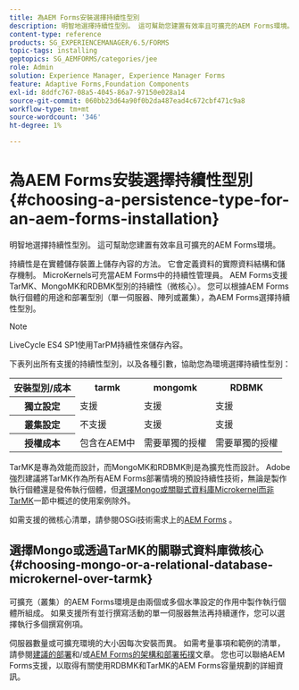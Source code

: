 ```yaml
---
title: 為AEM Forms安裝選擇持續性型別
description: 明智地選擇持續性型別。 這可幫助您建置有效率且可擴充的AEM Forms環境。
content-type: reference
products: SG_EXPERIENCEMANAGER/6.5/FORMS
topic-tags: installing
geptopics: SG_AEMFORMS/categories/jee
role: Admin
solution: Experience Manager, Experience Manager Forms
feature: Adaptive Forms,Foundation Components
exl-id: 8ddfc767-08a5-4045-86a7-97150e028a14
source-git-commit: 060bb23d64a90f0b2da487ead4c672cbf471c9a8
workflow-type: tm+mt
source-wordcount: '346'
ht-degree: 1%

---
```


# 為AEM Forms安裝選擇持續性型別 {#choosing-a-persistence-type-for-an-aem-forms-installation}

明智地選擇持續性型別。 這可幫助您建置有效率且可擴充的AEM Forms環境。

持續性是在實體儲存裝置上儲存內容的方法。 它會定義資料的實際資料結構和儲存機制。 MicroKernels可充當AEM Forms中的持續性管理員。 AEM Forms支援TarMK、MongoMK和RDBMK型別的持續性（微核心）。 您可以根據AEM Forms執行個體的用途和部署型別（單一伺服器、陣列或叢集），為AEM Forms選擇持續性型別。

>[!NOTE]
>
>LiveCycle ES4 SP1使用TarPM持續性來儲存內容。

下表列出所有支援的持續性型別，以及各種引數，協助您為環境選擇持續性型別：

<table>
 <tbody>
  <tr>
   <th><strong>安裝型別/成本</strong></th>
   <th><strong>tarmk</strong></th>
   <th><strong>mongomk</strong></th>
   <th><strong>RDBMK</strong></th>
  </tr>
  <tr>
   <th><strong>獨立設定</strong></th>
   <td>支援<br /> </td>
   <td>支援</td>
   <td>支援</td>
  </tr>
  <tr>
   <th><strong>叢集設定</strong></th>
   <td>不支援</td>
   <td>支援</td>
   <td>支援</td>
  </tr>
  <tr>
   <th><strong>授權成本</strong></th>
   <td>包含在AEM中 </td>
   <td>需要單獨的授權</td>
   <td>需要單獨的授權</td>
  </tr>
 </tbody>
</table>

TarMK是專為效能而設計，而MongoMK和RDBMK則是為擴充性而設計。 Adobe強烈建議將TarMK作為所有AEM Forms部署情境的預設持續性技術，無論是製作執行個體還是發佈執行個體，但[選擇Mongo或關聯式資料庫Microkernel而非TarMK](#p-choosing-mongo-or-a-relational-database-microkernel-over-tarmk-p)一節中概述的使用案例除外。

如需支援的微核心清單，請參閱OSGi技術需求上的[AEM Forms](/help/sites-deploying/technical-requirements.md) <!--or [AEM Forms on JEE supported platform combinations](/help/forms/using/aem-forms-jee-supported-platforms.md) articles-->。

## 選擇Mongo或透過TarMK的關聯式資料庫微核心 {#choosing-mongo-or-a-relational-database-microkernel-over-tarmk}

可擴充（叢集）的AEM Forms環境是由兩個或多個水準設定的作用中製作執行個體所組成。 如果支援所有並行撰寫活動的單一伺服器無法再持續運作，您可以選擇執行多個撰寫例項。

<!--Only MongoMK and RDBMK persistence type are supported for a scalable (clustered) AEM Forms on JEE environment.-->

伺服器數量或可擴充環境的大小因每次安裝而異。 如需考量事項和範例的清單，請參閱[建議的部署](/help/sites-deploying/recommended-deploys.md)和/或[AEM Forms的架構和部署拓撲](/help/forms/using/aem-forms-architecture-deployment.md)文章。 您也可以聯絡AEM Forms支援，以取得有關使用RDBMK和TarMK的AEM Forms容量規劃的詳細資訊。
